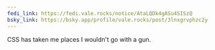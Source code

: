 ```yaml
---
fedi_link: https://fedi.vale.rocks/notice/AtaLQDk4gASu4SISzQ
bsky_link: https://bsky.app/profile/vale.rocks/post/3lnxgrvphzc2y
---
```


CSS has taken me places I wouldn't go with a gun.
